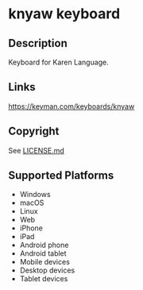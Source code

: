 knyaw keyboard
==============

Description
-----------
Keyboard for Karen Language.

Links
-----
https://keyman.com/keyboards/knyaw

Copyright
---------
See [LICENSE.md](LICENSE.md)

Supported Platforms
-------------------
 * Windows
 * macOS
 * Linux
 * Web
 * iPhone
 * iPad
 * Android phone
 * Android tablet
 * Mobile devices
 * Desktop devices
 * Tablet devices

